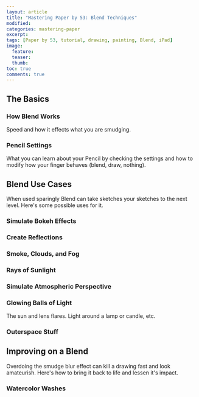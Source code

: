 ```yaml
---
layout: article
title: "Mastering Paper by 53: Blend Techniques"
modified:
categories: mastering-paper
excerpt:
tags: [Paper by 53, tutorial, drawing, painting, Blend, iPad]
image:
  feature:
  teaser:
  thumb:
toc: true
comments: true
---
```


## The Basics

### How Blend Works

Speed and how it effects what you are smudging.

### Pencil Settings

What you can learn about your Pencil by checking the settings and how to modify how your finger behaves (blend, draw, nothing).

## Blend Use Cases

When used sparingly Blend can take sketches your sketches to the next level. Here's some possible uses for it.

### Simulate Bokeh Effects

### Create Reflections

### Smoke, Clouds, and Fog

### Rays of Sunlight

### Simulate Atmospheric Perspective

### Glowing Balls of Light

The sun and lens flares. Light around a lamp or candle, etc.

### Outerspace Stuff

## Improving on a Blend

Overdoing the smudge blur effect can kill a drawing fast and look amateurish. Here's how to bring it back to life and lessen it's impact.

### Watercolor Washes
